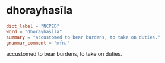 # dhorayhasīla

``` toml
dict_label = "NCPED"
word = "dhorayhasīla"
summary = "accustomed to bear burdens, to take on duties."
grammar_comment = "mfn."
```

accustomed to bear burdens, to take on duties.

